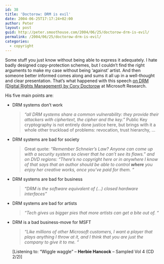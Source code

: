 ```yaml
---
id: 38
title: 'Doctorow: DRM is evil'
date: 2004-06-25T17:17:24+02:00
author: Peter
layout: post
guid: http://peter.smoothouse.com/2004/06/25/doctorow-drm-is-evil/
permalink: /2004/06/25/doctorow-drm-is-evil/
categories:
  - copyright
---
```

Some stuff you just know without being able to express it adequately. I hate badly designed copy-protection schemes, but I couldn&#8217;t find the right arguments to make my case without being &#8216;against&#8217; artist. And then someone better informed comes along and sums it all up in a well-thought and clear presentation. That&#8217;s what happened with this speech  [on DRM (Digital Rights Management) by Cory Doctorow](http://www.dashes.com/anil/stuff/doctorow-drm-ms.html) at Microsoft Research.

His five main points are:

  * DRM systems don&#8217;t work  
    > _&#8220;all DRM systems share a common vulnerability: they provide their attackers with ciphertext, the cipher and the key.&#8221;_ Public Key cryptography is not entirely done justice here, but brings with it a whole other truckload of problems: revocation, trust hierarchy, &#8230;

  * DRM systems are bad for society  
    > Great quote: _&#8220;Remember Schneier&#8217;s Law? Anyone can come up with a security system so clever that he can&#8217;t see its flaws.&#8221; and on DVD regions: &#8220;There&#8217;s no copyright here or in anywhere I know of that says that an author should be able to control **where** you enjoy her creative works, once you&#8217;ve paid for them. &#8220;_

  * DRM systems are bad for business  
    > _&#8220;DRM is the software equivalent of (&#8230;) closed hardware interfaces&#8221;_

  * DRM systems are bad for artists  
    > _&#8220;Tech gives us bigger pies that more artists can get a bite out of. &#8220;_

  * DRM is a bad business-move for MSFT  
    > _&#8220;Like millions of other Microsoft customers, I want a player that plays anything I throw at it, and I think that you are just the company to give it to me. &#8220;_
    
    <div>
      [Listening to: &#8220;Wiggle waggle&#8221; &#8211; <b>Herbie Hancock</b> &#8211; Sampled Vol 4 (CD 2/2)]
    </div>